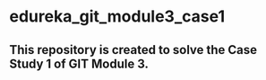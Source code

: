 # edureka_git_module3_case1
## This repository is created to solve the Case Study 1 of GIT Module 3.
